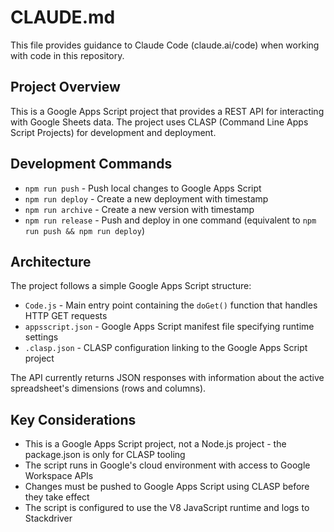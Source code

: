 # CLAUDE.md

This file provides guidance to Claude Code (claude.ai/code) when working with code in this repository.

## Project Overview

This is a Google Apps Script project that provides a REST API for interacting with Google Sheets data. The project uses CLASP (Command Line Apps Script Projects) for development and deployment.

## Development Commands

- `npm run push` - Push local changes to Google Apps Script
- `npm run deploy` - Create a new deployment with timestamp
- `npm run archive` - Create a new version with timestamp
- `npm run release` - Push and deploy in one command (equivalent to `npm run push && npm run deploy`)

## Architecture

The project follows a simple Google Apps Script structure:
- `Code.js` - Main entry point containing the `doGet()` function that handles HTTP GET requests
- `appsscript.json` - Google Apps Script manifest file specifying runtime settings
- `.clasp.json` - CLASP configuration linking to the Google Apps Script project

The API currently returns JSON responses with information about the active spreadsheet's dimensions (rows and columns).

## Key Considerations

- This is a Google Apps Script project, not a Node.js project - the package.json is only for CLASP tooling
- The script runs in Google's cloud environment with access to Google Workspace APIs
- Changes must be pushed to Google Apps Script using CLASP before they take effect
- The script is configured to use the V8 JavaScript runtime and logs to Stackdriver